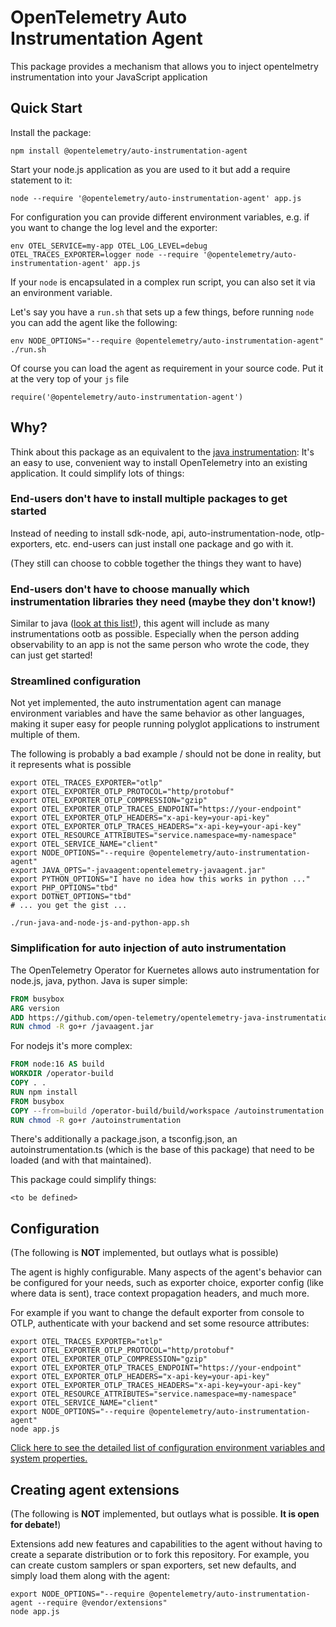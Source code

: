 # OpenTelemetry Auto Instrumentation Agent

This package provides a mechanism that allows you to inject opentelmetry instrumentation into your JavaScript application

## Quick Start

Install the package:

```shell
npm install @opentelemetry/auto-instrumentation-agent
```

Start your node.js application as you are used to it but add a require statement to it:

```shell
node --require '@opentelemetry/auto-instrumentation-agent' app.js
```

For configuration you can provide different environment variables, e.g. if you want to change the log level and the exporter:

```shell
env OTEL_SERVICE=my-app OTEL_LOG_LEVEL=debug OTEL_TRACES_EXPORTER=logger node --require '@opentelemetry/auto-instrumentation-agent' app.js
```

If your `node` is encapsulated in a complex run script, you can also set it via an environment variable.

Let's say you have a `run.sh` that sets up a few things, before running `node` you can add the agent like the following:

```shell
env NODE_OPTIONS="--require @opentelemetry/auto-instrumentation-agent" ./run.sh
```

Of course you can load the agent as requirement in your source code. Put it at the very top of your `js` file

```shell
require('@opentelemetry/auto-instrumentation-agent')
```

## Why?

Think about this package as an equivalent to the [java instrumentation](https://github.com/open-telemetry/opentelemetry-java-instrumentation): It's an easy to use, convenient way to install OpenTelemetry into an existing application. It could simplify lots of things:

### End-users don't have to install multiple packages to get started

Instead of needing to install sdk-node, api, auto-instrumentation-node, otlp-exporters, etc. end-users can just install one package and go with it.

(They still can choose to cobble together the things they want to have)

### End-users don't have to choose manually which instrumentation libraries they need (maybe they don't know!)

Similar to java ([look at this list!](https://github.com/open-telemetry/opentelemetry-java-instrumentation/tree/main/instrumentation)), this agent will include as many instrumentations ootb as possible. Especially when the person adding observability to an app is not the same person who wrote the code, they can just get started!

### Streamlined configuration

Not yet implemented, the auto instrumentation agent can manage environment variables and have the same behavior as other languages, making it super easy for people running
polyglot applications to instrument multiple of them.

The following is probably a bad example / should not be done in reality, but it represents what is possible

```shell
export OTEL_TRACES_EXPORTER="otlp"
export OTEL_EXPORTER_OTLP_PROTOCOL="http/protobuf"
export OTEL_EXPORTER_OTLP_COMPRESSION="gzip"
export OTEL_EXPORTER_OTLP_TRACES_ENDPOINT="https://your-endpoint"
export OTEL_EXPORTER_OTLP_HEADERS="x-api-key=your-api-key"
export OTEL_EXPORTER_OTLP_TRACES_HEADERS="x-api-key=your-api-key"
export OTEL_RESOURCE_ATTRIBUTES="service.namespace=my-namespace"
export OTEL_SERVICE_NAME="client"
export NODE_OPTIONS="--require @opentelemetry/auto-instrumentation-agent"
export JAVA_OPTS="-javaagent:opentelemetry-javaagent.jar"
export PYTHON_OPTIONS="I have no idea how this works in python ..."
export PHP_OPTIONS="tbd"
export DOTNET_OPTIONS="tbd"
# ... you get the gist ...

./run-java-and-node-js-and-python-app.sh
```

### Simplification for auto injection of auto instrumentation

The OpenTelemetry Operator for Kuernetes allows auto instrumentation for node.js, java, python. Java is super simple:

```Dockerfile
FROM busybox
ARG version
ADD https://github.com/open-telemetry/opentelemetry-java-instrumentation/releases/download/v$version/opentelemetry-javaagent.jar /javaagent.jar
RUN chmod -R go+r /javaagent.jar
```

For nodejs it's more complex:

```Dockerfile
FROM node:16 AS build
WORKDIR /operator-build
COPY . .
RUN npm install
FROM busybox
COPY --from=build /operator-build/build/workspace /autoinstrumentation
RUN chmod -R go+r /autoinstrumentation
```

There's additionally a package.json, a tsconfig.json, an autoinstrumentation.ts (which is the base of this package) that need to be loaded (and with that maintained). 

This package could simplify things:

```
<to be defined>
```


## Configuration

(The following is **NOT** implemented, but outlays what is possible)

The agent is highly configurable. Many aspects of the agent's behavior can be configured for your needs, such as exporter choice, exporter config (like where data is sent), trace context propagation headers, and much more.

For example if you want to change the default exporter from console to OTLP, authenticate with your backend and set some resource attributes:

```shell
export OTEL_TRACES_EXPORTER="otlp"
export OTEL_EXPORTER_OTLP_PROTOCOL="http/protobuf"
export OTEL_EXPORTER_OTLP_COMPRESSION="gzip"
export OTEL_EXPORTER_OTLP_TRACES_ENDPOINT="https://your-endpoint"
export OTEL_EXPORTER_OTLP_HEADERS="x-api-key=your-api-key"
export OTEL_EXPORTER_OTLP_TRACES_HEADERS="x-api-key=your-api-key"
export OTEL_RESOURCE_ATTRIBUTES="service.namespace=my-namespace"
export OTEL_SERVICE_NAME="client"
export NODE_OPTIONS="--require @opentelemetry/auto-instrumentation-agent"
node app.js
```

[Click here to see the detailed list of configuration environment variables and system properties.](https://opentelemetry.io/docs/instrumentation/java/automatic/agent-config/)

## Creating agent extensions

(The following is **NOT** implemented, but outlays what is possible. **It is open for debate!**)

Extensions add new features and capabilities to the agent without having to create a separate distribution or to fork this repository. For example, you can create custom samplers or span exporters, set new defaults, and simply load them along with the agent:

```shell
export NODE_OPTIONS="--require @opentelemetry/auto-instrumentation-agent --require @vendor/extensions"
node app.js
```